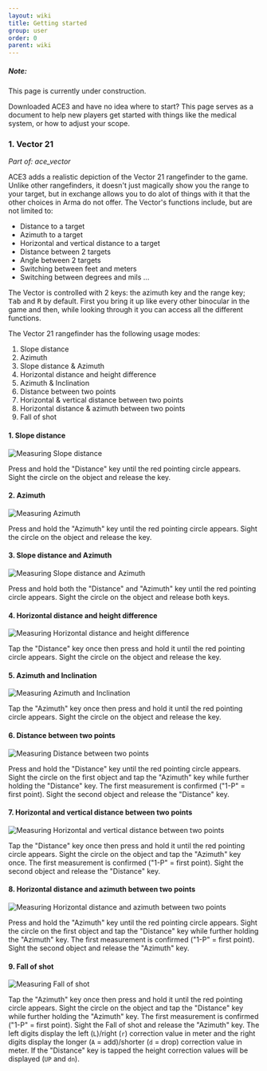 ```yaml
---
layout: wiki
title: Getting started
group: user
order: 0
parent: wiki
---
```


<div class="panel callout">
    <h5>Note:</h5>
    <p>This page is currently under construction.</p>
</div>

Downloaded ACE3 and have no idea where to start? This page serves as a document to help new players get started with things like the medical system, or how to adjust your scope.


### 1. Vector 21
*Part of: ace_vector*

ACE3 adds a realistic depiction of the Vector 21 rangefinder to the game. Unlike other rangefinders, it doesn't just magically show you the range to your target, but in exchange allows you to do alot of things with it that the other choices in Arma do not offer. The Vector's functions include, but are not limited to:

- Distance to a target
- Azimuth to a target
- Horizontal and vertical distance to a target
- Distance between 2 targets
- Angle between 2 targets
- Switching between feet and meters
- Switching between degrees and mils
...

The Vector is controlled with 2 keys: the azimuth key and the range key; <kbd>Tab</kbd> and <kbd>R</kbd> by default. First you bring it up like every other binocular in the game and then, while looking through it you can access all the different functions.

The Vector 21 rangefinder has the following usage modes:

1. Slope distance
2. Azimuth
3. Slope distance & Azimuth
4. Horizontal distance and height difference
5. Azimuth & Inclination
6. Distance between two points
7. Horizontal & vertical distance between two points
8. Horizontal distance & azimuth between two points
9. Fall of shot

#### 1. Slope distance
<img src="{{ site.baseurl }}/img/wiki/user/vector1.png" alt="Measuring Slope distance" />

Press and hold the "Distance" key until the red pointing circle appears. Sight the circle on the object and release the key.

#### 2. Azimuth
<img src="{{ site.baseurl }}/img/wiki/user/vector2.png" alt="Measuring Azimuth" />

Press and hold the "Azimuth" key until the red pointing circle appears. Sight the circle on the object and release the key.

#### 3. Slope distance and Azimuth
<img src="{{ site.baseurl }}/img/wiki/user/vector3.png" alt="Measuring Slope distance and Azimuth" />

Press and hold both the "Distance" and "Azimuth" key until the red pointing circle appears. Sight the circle on the object and release both keys.

#### 4. Horizontal distance and height difference
<img src="{{ site.baseurl }}/img/wiki/user/vector4.png" alt="Measuring Horizontal distance and height difference"/>

Tap the "Distance" key once then press and hold it until the red pointing circle appears. Sight the circle on the object and release the key.

#### 5. Azimuth and Inclination
<img src="{{ site.baseurl }}/img/wiki/user/vector5.png" alt="Measuring Azimuth and Inclination"/>

Tap the "Azimuth" key once then press and hold it until the red pointing circle appears. Sight the circle on the object and release the key.

#### 6. Distance between two points
<img src="{{ site.baseurl }}/img/wiki/user/vector6.png" alt="Measuring Distance between two points"/>

Press and hold the "Distance" key until the red pointing circle appears. Sight the circle on the first object and tap the "Azimuth" key while further holding the "Distance" key. The first measurement is confirmed ("1-P" = first point). Sight the second object and release the "Distance" key.

#### 7. Horizontal and vertical distance between two points
<img src="{{ site.baseurl }}/img/wiki/user/vector7.png" alt="Measuring Horizontal and vertical distance between two points"/>

Tap the "Distance" key once then press and hold it until the red pointing circle appears. Sight the circle on the object and tap the "Azimuth" key once. The first measurement is confirmed ("1-P" = first point). Sight the second object and release the "Distance" key.

#### 8. Horizontal distance and azimuth between two points
<img src="{{ site.baseurl }}/img/wiki/user/vector8.png" alt="Measuring Horizontal distance and azimuth between two points"/>

Press and hold the "Azimuth" key until the red pointing circle appears. Sight the circle on the first object and tap the "Distance" key while further holding the "Azimuth" key. The first measurement is confirmed ("1-P" = first point). Sight the second object and release the "Azimuth" key.

#### 9. Fall of shot
<img src="{{ site.baseurl }}/img/wiki/user/vector9.png" alt="Measuring Fall of shot"/>

Tap the "Azimuth" key once then press and hold it until the red pointing circle appears. Sight the circle on the object and tap the "Distance" key while further holding the "Azimuth" key. The first measurement is confirmed ("1-P" = first point). Sight the Fall of shot and release the "Azimuth" key. The left digits display the left (`L`)/right (`r`) correction value in meter and the right digits display the longer (`A` = add)/shorter (`d` = drop) correction value in meter. If the "Distance" key is tapped the height correction values will be displayed (`UP` and `dn`).

